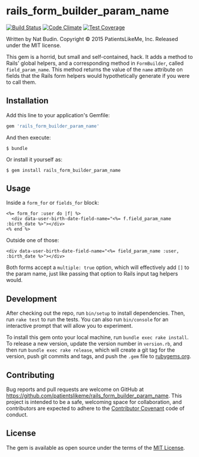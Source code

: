 # rails_form_builder_param_name

[![Build Status](https://travis-ci.org/patientslikeme/rails_form_builder_param_name.svg)](https://travis-ci.org/patientslikeme/rails_form_builder_param_name) [![Code Climate](https://codeclimate.com/github/patientslikeme/rails_form_builder_param_name/badges/gpa.svg)](https://codeclimate.com/github/patientslikeme/rails_form_builder_param_name) [![Test Coverage](https://codeclimate.com/github/patientslikeme/rails_form_builder_param_name/badges/coverage.svg)](https://codeclimate.com/github/patientslikeme/rails_form_builder_param_name/coverage)

Written by Nat Budin.  Copyright &copy; 2015 PatientsLikeMe, Inc.  Released under the MIT license.

This gem is a horrid, but small and self-contained, hack.  It adds a method to Rails' global helpers, and a corresponding method in `FormBuilder`, called `field_param_name`.  This method returns the value of the `name` attribute on fields that the Rails form helpers would hypothetically generate if you were to call them.

## Installation

Add this line to your application's Gemfile:

```ruby
gem 'rails_form_builder_param_name'
```

And then execute:

    $ bundle

Or install it yourself as:

    $ gem install rails_form_builder_param_name

## Usage

Inside a `form_for` or `fields_for` block:

```erb
<%= form_for :user do |f| %>
  <div data-user-birth-date-field-name="<%= f.field_param_name :birth_date %>"></div>
<% end %>
```

Outside one of those:

```erb
<div data-user-birth-date-field-name="<%= field_param_name :user, :birth_date %>"></div>
```

Both forms accept a `multiple: true` option, which will effectively add `[]` to the param name, just like passing that option to Rails input tag helpers would.

## Development

After checking out the repo, run `bin/setup` to install dependencies. Then, run `rake test` to run the tests. You can also run `bin/console` for an interactive prompt that will allow you to experiment.

To install this gem onto your local machine, run `bundle exec rake install`. To release a new version, update the version number in `version.rb`, and then run `bundle exec rake release`, which will create a git tag for the version, push git commits and tags, and push the `.gem` file to [rubygems.org](https://rubygems.org).

## Contributing

Bug reports and pull requests are welcome on GitHub at https://github.com/patientslikeme/rails_form_builder_param_name. This project is intended to be a safe, welcoming space for collaboration, and contributors are expected to adhere to the [Contributor Covenant](contributor-covenant.org) code of conduct.


## License

The gem is available as open source under the terms of the [MIT License](http://opensource.org/licenses/MIT).

